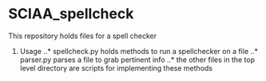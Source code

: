 # SCIAA_spellcheck
This repository holds files for a spell checker

1. Usage
..* spellcheck.py holds methods to run a spellchecker on a file
..* parser.py parses a file to grab pertinent info
..* the other files in the top level directory are scripts for
implementing these methods
